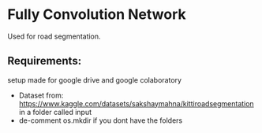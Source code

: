 # Fully Convolution Network
Used for road segmentation.

## Requirements:
setup made for google drive and google colaboratory
- Dataset from: https://www.kaggle.com/datasets/sakshaymahna/kittiroadsegmentation in a folder called input
- de-comment os.mkdir if you dont have the folders

